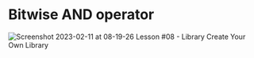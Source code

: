 # Bitwise AND operator
![Screenshot 2023-02-11 at 08-19-26 Lesson #08 - Library Create Your Own Library](https://user-images.githubusercontent.com/76912120/218243839-1e00e525-42a6-4f4c-acb4-4b8aee312729.png)

